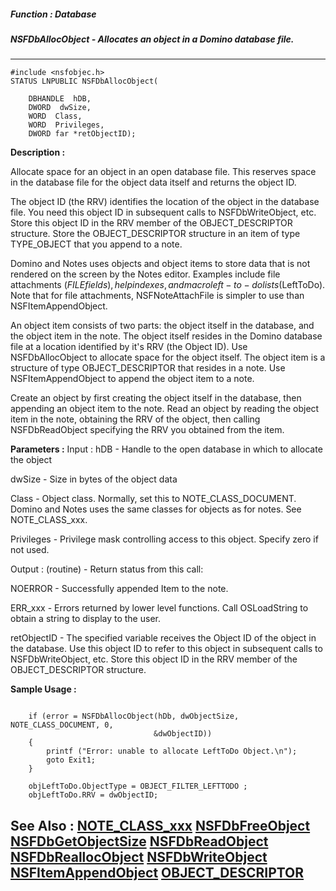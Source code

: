 ##### Function : Database
##### NSFDbAllocObject - Allocates an object in a Domino database file.
---
```
#include <nsfobjec.h>
STATUS LNPUBLIC NSFDbAllocObject(

	DBHANDLE  hDB,
	DWORD  dwSize,
	WORD  Class,
	WORD  Privileges,
	DWORD far *retObjectID);
```
**Description :**

Allocate space for an object in an open database file. This reserves space in 
the database file for the object data itself and returns the object ID.

The object ID (the RRV) identifies the location of the object in the database 
file. You need this object ID in subsequent calls to NSFDbWriteObject, etc. 
Store this object ID in the RRV member of the OBJECT_DESCRIPTOR structure. 
Store the OBJECT_DESCRIPTOR structure in an item of type TYPE_OBJECT that you 
append to a note. 

Domino and Notes uses objects and object items to store data that is not 
rendered on the screen by the Notes editor. Examples include file attachments 
($FILE fields), help indexes, and macro left-to-do lists ($LeftToDo). Note that 
for file attachments, NSFNoteAttachFile is simpler to use than 
NSFItemAppendObject.

An object item consists of two parts: the object itself in the database, and 
the object item in the note. The object itself resides in the Domino database 
file at a location identified by it's RRV (the Object ID). Use NSFDbAllocObject 
to allocate space for the object itself.  The object item is a structure of 
type OBJECT_DESCRIPTOR that resides in a note. Use NSFItemAppendObject to 
append the object item to a note.

Create an object by first creating the object itself in the database, then 
appending an object item to the note. Read an object by reading the object item 
in the note, obtaining the RRV of the object, then calling NSFDbReadObject 
specifying the RRV you obtained from the item.

**Parameters :**
Input :
hDB  -  Handle to the open database in which to allocate the object

dwSize  -  Size in bytes of the object data

Class  -  Object class. Normally, set this to NOTE_CLASS_DOCUMENT.  Domino and Notes uses the same classes for objects as for notes. See NOTE_CLASS_xxx.

Privileges  -  Privilege mask controlling access to this object. Specify zero if not used.

Output :
(routine)  -  Return status from this call: 

NOERROR - Successfully appended Item to the note.

ERR_xxx - Errors returned by lower level functions. Call OSLoadString to obtain a string to display to the user.


retObjectID  -  The specified variable receives the Object ID of the object in the database. Use this object ID to refer to this object in subsequent calls to NSFDbWriteObject, etc. Store this object ID in the RRV member of the OBJECT_DESCRIPTOR structure.


**Sample Usage :**
```

    if (error = NSFDbAllocObject(hDb, dwObjectSize, NOTE_CLASS_DOCUMENT, 0, 
                                &dwObjectID))
    {
        printf ("Error: unable to allocate LeftToDo Object.\n");
        goto Exit1;
    }
    
    objLeftToDo.ObjectType = OBJECT_FILTER_LEFTTODO ;
    objLeftToDo.RRV = dwObjectID;

```
**See Also :**
[NOTE_CLASS_xxx](/domino-c-api-docs/reference/Symb/NOTE_CLASS_xxx)
[NSFDbFreeObject](/domino-c-api-docs/reference/Func/NSFDbFreeObject)
[NSFDbGetObjectSize](/domino-c-api-docs/reference/Func/NSFDbGetObjectSize)
[NSFDbReadObject](/domino-c-api-docs/reference/Func/NSFDbReadObject)
[NSFDbReallocObject](/domino-c-api-docs/reference/Func/NSFDbReallocObject)
[NSFDbWriteObject](/domino-c-api-docs/reference/Func/NSFDbWriteObject)
[NSFItemAppendObject](/domino-c-api-docs/reference/Func/NSFItemAppendObject)
[OBJECT_DESCRIPTOR](/domino-c-api-docs/reference/Data/OBJECT_DESCRIPTOR)
---
